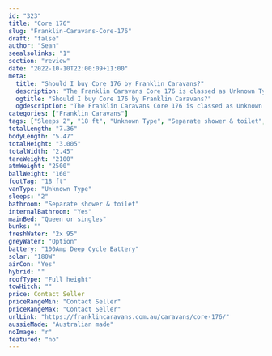 ```yaml
---
id: "323"
title: "Core 176"
slug: "Franklin-Caravans-Core-176"
draft: "false"
author: "Sean"
seealsolinks: "1"
section: "review"
date: "2022-10-10T22:00:09+11:00"
meta:
  title: "Should I buy Core 176 by Franklin Caravans?"
  description: "The Franklin Caravans Core 176 is classed as Unknown Type, and sleeps 2 people. It is Australian made and comes in at 18 ft. It generally has Separate shower & toilet."
  ogtitle: "Should I buy Core 176 by Franklin Caravans?"
  ogdescription: "The Franklin Caravans Core 176 is classed as Unknown Type, and sleeps 2 people. It is Australian made and comes in at 18 ft. It generally has Separate shower & toilet."
categories: ["Franklin Caravans"]
tags: ["Sleeps 2", "18 ft", "Unknown Type", "Separate shower & toilet", "Full height", "Price Unknown", "Australian made"]
totalLength: "7.36"
bodyLength: "5.47"
totalHeight: "3.005"
totalWidth: "2.45"
tareWeight: "2100"
atmWeight: "2500"
ballWeight: "160"
footTag: "18 ft"
vanType: "Unknown Type"
sleeps: "2"
bathroom: "Separate shower & toilet"
internalBathroom: "Yes"
mainBed: "Queen or singles"
bunks: ""
freshWater: "2x 95"
greyWater: "Option"
battery: "100Amp Deep Cycle Battery"
solar: "180W"
airCon: "Yes"
hybrid: ""
roofType: "Full height"
towHitch: ""
price: Contact Seller
priceRangeMin: "Contact Seller"
priceRangeMax: "Contact Seller"
urlLink: "https://franklincaravans.com.au/caravans/core-176/"
aussieMade: "Australian made"
noImage: "r"
featured: "no"
---
```

